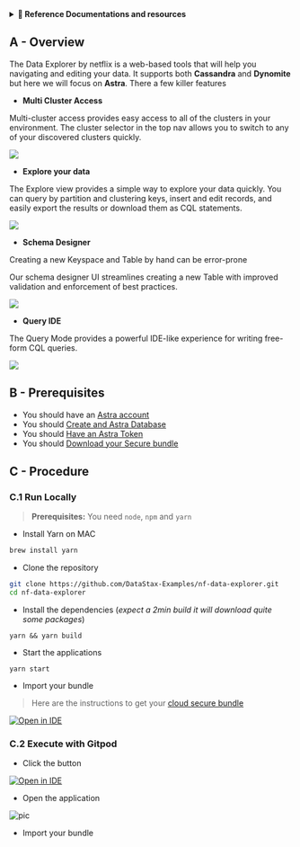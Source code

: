 <details>
<summary><b> 📖 Reference Documentations and resources</b></summary>
<ol>
<li><a href="https://netflixtechblog.com/exploring-data-netflix-9d87e20072e3"><b>📖 Netlix Blog</b> - Introduction of the tool by Netflix</a>
<li><a href="https://github.com/Netflix/nf-data-explorer"><i class="fa fa-github"></i><b>Github Repository</b> - Core project </a>
<li><a href="https://github.com/DataStax-Examples/nf-data-explorer"><b>Github Repository</b> - Fork for Astra </a>
</ol>
</details>

## A - Overview

The Data Explorer by netflix is a web-based tools that will help you navigating and editing your data. It supports both **Cassandra** and **Dynomite** but here we will focus on **Astra**. There a few killer features

- **Multi Cluster Access**

Multi-cluster access provides easy access to all of the clusters in your environment. The cluster selector in the top nav allows you to switch to any of your discovered clusters quickly.

![](/img/netflix-data-explorer/cluster_selector.png)

- **Explore your data**

The Explore view provides a simple way to explore your data quickly. You can query by partition and clustering keys, insert and edit records, and easily export the results or download them as CQL statements.

![](/img/netflix-data-explorer/explore_view.png)

- **Schema Designer**

Creating a new Keyspace and Table by hand can be error-prone

Our schema designer UI streamlines creating a new Table with improved validation and enforcement of best practices.

![](/img/netflix-data-explorer/schema_designer.gif)

- **Query IDE**

The Query Mode provides a powerful IDE-like experience for writing free-form CQL queries.

![](/img/netflix-data-explorer/query_ide.gif)

## B - Prerequisites

- You should have an [Astra account](http://astra.datastax.com/)
- You should [Create and Astra Database](/pages/astra/create-instance/)
- You should [Have an Astra Token](/pages/astra/create-token/)
- You should [Download your Secure bundle](/pages/astra/download-scb/)

## C - Procedure

### C.1 Run Locally

> **Prerequisites:** You need `node`, `npm` and `yarn`

- Install Yarn on MAC

```bash
brew install yarn
```

- Clone the repository

```bash
git clone https://github.com/DataStax-Examples/nf-data-explorer.git
cd nf-data-explorer
```

- Install the dependencies (_expect a 2min build it will download quite some packages_)

```
yarn && yarn build
```

- Start the applications

```
yarn start
```

- Import your bundle

> Here are the instructions to get your [cloud secure bundle](/pages/astra/download-scb/)

[![Open in IDE](https://gitpod.io/button/open-in-gitpod.svg)](https://gitpod.io/#https://github.com/DataStax-Examples/nf-data-explorer)

### C.2 Execute with Gitpod

- Click the button

[![Open in IDE](https://gitpod.io/button/open-in-gitpod.svg)](https://gitpod.io/#https://github.com/DataStax-Examples/nf-data-explorer)

- Open the application

![pic](/img/netflix-data-explorer/import-bundle.png)

- Import your bundle
